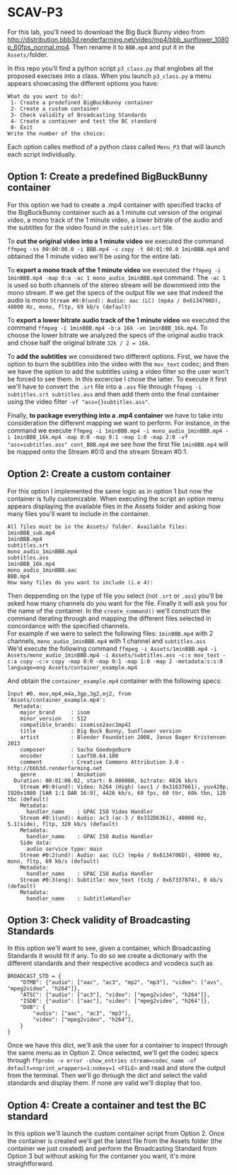 # SCAV-P3
For this lab, you'll need to download the Big Buck Bunny video from http://distribution.bbb3d.renderfarming.net/video/mp4/bbb_sunflower_1080p_60fps_normal.mp4. Then rename it to `BBB.mp4` and put it in the `Assets/`folder.

In this repo you'll find a python script `p3_class.py` that englobes all the proposed execises into a class. When you launch `p3_class.py` a menu appears showcasing the different options you have:
```
What do you want to do?:
 1- Create a predefined BigBuckBunny container
 2- Create a custom container
 3- Check validity of Broadcasting Standards
 4- Create a container and test the BC standard
 0- Exit
Write the number of the choice:
```

Each option calles method of a python class called `Menu_P3` that will launch each script individually.


## Option 1: Create a predefined BigBuckBunny container
For this option we had to create a .mp4 container with specified tracks of the BigBuckBunny container such as a 1 minute cut version of the original video, a mono track of the 1 minute video, a lower bitrate of the audio and the subtitles for the video found in the `subtitles.srt` file. 

To **cut the original video into a 1 minute video** we executed the command `ffmpeg -ss 00:00:00.0 -i BBB.mp4 -c copy -t 00:01:00.0 1minBBB.mp4` and obtained the 1 minute video we'll be using for the entire lab. 

To **export a mono track of the 1 minute video** we executed the `ffmpeg -i 1minBBB.mp4 -map 0:a -ac 1 mono_audio_1minBBB.mp4` command. The `-ac 1` is used so both channels of the stereo stream will be downmixed into the mono stream. 
If we get the specs of the output file we see that indeed the audio is mono `Stream #0:0(und): Audio: aac (LC) (mp4a / 0x6134706D), 48000 Hz, mono, fltp, 69 kb/s (default)` 

To **export a lower bitrate audio track of the 1 minute video** we executed the command `ffmpeg -i 1minBBB.mp4 -b:a 16k -vn 1minBBB_16k.mp4`. To choose the lower bitrate we analyzed the specs of the original audio track and chose half the original bitrate `32k / 2 = 16k`.

To **add the subtitles** we considered two different options. First, we have the option to burn the subtitles into the video with the `mov_text` codec; and then we have the option to add the subtitles using a video filter so the user won't be forced to see them. In this excercise I chose the latter. To execute it first we'll have to convert the `.srt` file into a `.ass` file through `ffmpeg -i subtitles.srt subtitles.ass` and then add them onto the final container using the video filter `-vf "ass={}subtitles.ass"`.

Finally, **to package everything into a .mp4 container** we have to take into consideration the different mapping we want to perform. For instance, in the command we execute `ffmpeg -i 1minBBB.mp4 -i mono_audio_1minBBB.mp4 -i 1minBBB_16k.mp4 -map 0:0 -map 0:1 -map 1:0 -map 2:0 -vf "ass=subtitles.ass" cont_BBB.mp4` we see how the first file `1minBBB.mp4` will be mapped onto the Stream #0:0 and the stream  Stream #0:1.


## Option 2: Create a custom container
For this option I implemented the same logic as in option 1 but now the container is fully customizable. When executing the script an option menu appears displaying the available files in the Assets folder and asking how many files you'll want to include in the container.
```
All files must be in the Assets/ folder. Available files:
1minBBB_sub.mp4
1minBBB.mp4
subtitles.srt
mono_audio_1minBBB.mp4
subtitles.ass
1minBBB_16k.mp4
mono_audio_1minBBB.aac
BBB.mp4
How many files do you want to include (i.e 4):
```

Then deppending on the type of file you select (not `.srt` or `.ass`) you'll be asked how many channels do you want for the file. Finally it will ask you for the name of the container. In the `create_command()` we'll construct the command iterating through and mapping the different files selected in concordance with the specified channels. <br>
For example if we were to select the following files: `1minBBB.mp4` with 2 channels, `mono_audio_1minBBB.mp4` with 1 channel and `subtitles.ass` <br> We'd execute the following command `ffmpeg -i Assets/1minBBB.mp4 -i Assets/mono_audio_1minBBB.mp4 -i Assets/subtitles.ass -c:s mov_text -c:a copy -c:v copy -map 0:0 -map 0:1 -map 1:0 -map 2 -metadata:s:s:0 language=eng Assets/container_example.mp4`

And obtain the `container_example.mp4` container with the following specs:
```
Input #0, mov,mp4,m4a,3gp,3g2,mj2, from 'Assets/container_example.mp4':
  Metadata:
    major_brand     : isom
    minor_version   : 512
    compatible_brands: isomiso2avc1mp41
    title           : Big Buck Bunny, Sunflower version
    artist          : Blender Foundation 2008, Janus Bager Kristensen 2013
    composer        : Sacha Goedegebure
    encoder         : Lavf58.64.100
    comment         : Creative Commons Attribution 3.0 - http://bbb3d.renderfarming.net
    genre           : Animation
  Duration: 00:01:00.02, start: 0.000000, bitrate: 4826 kb/s
    Stream #0:0(und): Video: h264 (High) (avc1 / 0x31637661), yuv420p, 1920x1080 [SAR 1:1 DAR 16:9], 4426 kb/s, 60 fps, 60 tbr, 60k tbn, 120 tbc (default)
    Metadata:
      handler_name    : GPAC ISO Video Handler
    Stream #0:1(und): Audio: ac3 (ac-3 / 0x332D6361), 48000 Hz, 5.1(side), fltp, 320 kb/s (default)
    Metadata:
      handler_name    : GPAC ISO Audio Handler
    Side data:
      audio service type: main
    Stream #0:2(und): Audio: aac (LC) (mp4a / 0x6134706D), 48000 Hz, mono, fltp, 69 kb/s (default)
    Metadata:
      handler_name    : GPAC ISO Audio Handler
    Stream #0:3(eng): Subtitle: mov_text (tx3g / 0x67337874), 0 kb/s (default)
    Metadata:
      handler_name    : SubtitleHandler
```

## Option 3: Check validity of Broadcasting Standards
In this option we'll want to see, given a container, which Broadcasting Standards it would fit if any. To do so we create a dictionary with the different standards and their respective acodecs and vcodecs such as
```
BROADCAST_STD = {
    "DTMB": {"audio": ["aac", "ac3", "mp2", "mp3"], "video": ["avs", "mpeg2video", "h264"]},
    "ATSC": {"audio": ["ac3"], "video": ["mpeg2video", "h264"]},
    "ISDB": {"audio": ["aac"], "video": ["mpeg2video", "h264"]},
    "DVB": {
        "audio": ["aac", "ac3", "mp3"],
        "video": ["mpeg2video", "h264"],
    }
}
```

Once we have this dict, we'll ask the user for a container to inspect through the same menu as in Option 2. Once selected, we'll get the codec specs through `ffprobe -v error -show_entries stream=codec_name -of default=noprint_wrappers=1:nokey=1 <FILE>` and read and store the output from the terminal. Then we'll go through the dict and select the valid standards and display them. If none are valid we'll display that too.


## Option 4: Create a container and test the BC standard
In this option we'll launch the custom container script from Option 2. Once the container is created we'll get the latest file from the Assets folder (the container we just created) and perform the Broadcasting Standard from Option 3 but without asking for the container you want, it's more straightforward.
